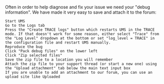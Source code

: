   Often in order to help diagnose and fix your issue we need your "debug information". We have made it very easy to save and attach it to the forum:

    Start UMS
    Go to the Logs tab
    Press the "Create TRACE logs" button which restarts UMS in the TRACE mode. If that doesn't work for some reason, either select "Trace" from the "Log Level" dropdown at the bottom or set "log_level = TRACE" in the configuration file and restart UMS manually.
    Reproduce the bug
    Click "Pack debug files" on the lower left
    Click "Zip selected files"
    Save the zip file to a location you will remember
    Attach the zip file to your support thread (or start a new one) using the "Upload attachment" tab below the main text input box
    If you are unable to add an attachment to our forum, you can use an upload site like Uploaded
